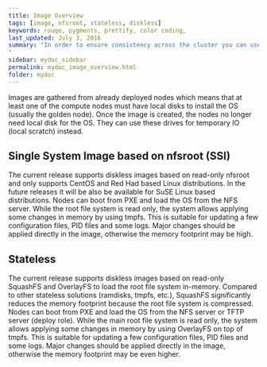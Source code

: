 ```yaml
---
title: Image Overview
tags: [image, nfsroot, stateless, diskless]
keywords: rouge, pygments, prettify, color coding,
last_updated: July 3, 2016
summary: "In order to ensure consistency across the cluster you can use the sNow! native image management system. This way, all the compute nodes can share the same consistent OS and configuration.
"
sidebar: mydoc_sidebar
permalink: mydoc_image_overview.html
folder: mydoc
---
```

Images are gathered from already deployed nodes which means that at least one of the compute nodes must have local disks to install the OS (usually the golden node). Once the image is created, the nodes no longer need local disk for the OS. They can use these drives for temporary IO (local scratch) instead.
## Single System Image based on nfsroot (SSI)
The current release supports diskless images based on read-only nfsroot and only supports CentOS and Red Had based Linux distributions. In the future releases it will be also be available for SuSE Linux based distributions.
Nodes can boot from PXE and load the OS from the NFS server. While the root file system is read only, the system allows applying some changes in memory by using tmpfs. This is suitable for updating a few configuration files, PID files and some logs. Major changes should be applied directly in the image, otherwise the memory footprint may be high.
## Stateless
The current release supports diskless images based on read-only SquashFS and OverlayFS to load the root file system in-memory. Compared to other stateless solutions (ramdisks, tmpfs, etc.), SquashFS significantly reduces the memory footprint because the root file system is compressed.
Nodes can boot from PXE and load the OS from the NFS server or TFTP server (deploy role). While the main root file system is read only, the system allows applying some changes in memory by using OverlayFS on top of tmpfs. This is suitable for updating a few configuration files, PID files and some logs. Major changes should be applied directly in the image, otherwise the memory footprint may be even higher.
